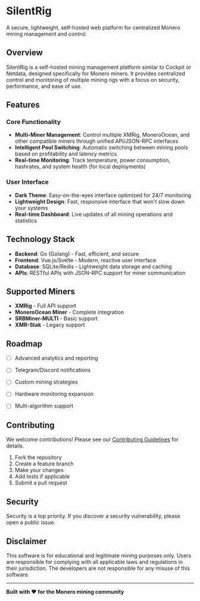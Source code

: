 # SilentRig

A secure, lightweight, self-hosted web platform for centralized Monero mining management and control.

## Overview

SilentRig is a self-hosted mining management platform similar to Cockpit or Netdata, designed specifically for Monero miners. It provides centralized control and monitoring of multiple mining rigs with a focus on security, performance, and ease of use.

## Features

### Core Functionality
- **Multi-Miner Management**: Control multiple XMRig, MoneroOcean, and other compatible miners through unified API/JSON-RPC interfaces
- **Intelligent Pool Switching**: Automatic switching between mining pools based on profitability and latency metrics
- **Real-time Monitoring**: Track temperature, power consumption, hashrates, and system health (for local deployments)

### User Interface
- **Dark Theme**: Easy-on-the-eyes interface optimized for 24/7 monitoring
- **Lightweight Design**: Fast, responsive interface that won't slow down your systems
- **Real-time Dashboard**: Live updates of all mining operations and statistics

## Technology Stack

- **Backend**: Go (Golang) - Fast, efficient, and secure
- **Frontend**: Vue.js/Svelte - Modern, reactive user interface
- **Database**: SQLite/Redis - Lightweight data storage and caching
- **APIs**: RESTful APIs with JSON-RPC support for miner communication

## Supported Miners

- **XMRig** - Full API support
- **MoneroOcean Miner** - Complete integration
- **SRBMiner-MULTI** - Basic support
- **XMR-Stak** - Legacy support

## Roadmap
- [ ] Advanced analytics and reporting
- [ ] Telegram/Discord notifications
- [ ] Custom mining strategies
- [ ] Hardware monitoring expansion
- [ ] Multi-algorithm support


## Contributing

We welcome contributions! Please see our [Contributing Guidelines](CONTRIBUTING.md) for details.

1. Fork the repository
2. Create a feature branch
3. Make your changes
4. Add tests if applicable
5. Submit a pull request

## Security

Security is a top priority. If you discover a security vulnerability, please open a public issue.

## Disclaimer

This software is for educational and legitimate mining purposes only. Users are responsible for complying with all applicable laws and regulations in their jurisdiction. The developers are not responsible for any misuse of this software.

---

**Built with ❤️ for the Monero mining community**
